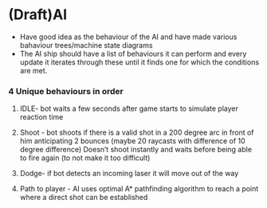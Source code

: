 (Draft)AI
============
* Have good idea as the behaviour of the AI and have made various bahaviour trees/machine state diagrams
* The AI ship should have a list of behaviours it can perform and every update it iterates through these until it finds one for which the conditions are met.
### 4 Unique behaviours in order
1) IDLE- bot waits a few seconds after game starts to simulate player reaction time

2) Shoot - bot shoots if there is a valid shot in a 200 degree arc in front of him anticipating 2 bounces (maybe 20 raycasts with difference of 10 degree difference) Doesn’t shoot instantly and waits before being able to fire again (to not make it too difficult)

3) Dodge- if bot detects an incoming laser it will move out of the way

4) Path to player - AI uses optimal A* pathfinding algorithm to reach a point where a direct shot can be established
